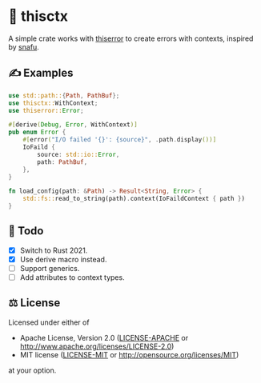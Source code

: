 # 🎈 thisctx

A simple crate works with [thiserror](https://crates.io/crates/thiserror) to
create errors with contexts, inspired by
[snafu](https://crates.io/crates/snafu).

## ✍️ Examples

```rust
use std::path::{Path, PathBuf};
use thisctx::WithContext;
use thiserror::Error;

#[derive(Debug, Error, WithContext)]
pub enum Error {
    #[error("I/O failed '{}': {source}", .path.display())]
    IoFaild {
        source: std::io::Error,
        path: PathBuf,
    },
}

fn load_config(path: &Path) -> Result<String, Error> {
    std::fs::read_to_string(path).context(IoFaildContext { path })
}
```

## 📝 Todo

- [x] Switch to Rust 2021.
- [x] Use derive macro instead.
- [ ] Support generics.
- [ ] Add attributes to context types.

## ⚖️ License

Licensed under either of

- Apache License, Version 2.0 ([LICENSE-APACHE](LICENSE-APACHE) or
  <http://www.apache.org/licenses/LICENSE-2.0>)
- MIT license ([LICENSE-MIT](LICENSE-MIT) or
  <http://opensource.org/licenses/MIT>)

at your option.

